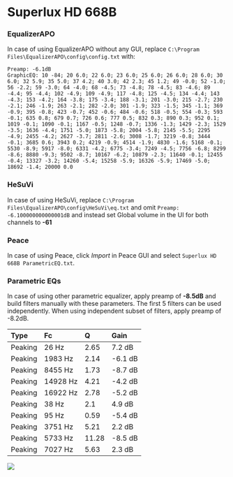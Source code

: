 # Superlux HD 668B

### EqualizerAPO
In case of using EqualizerAPO without any GUI, replace `C:\Program Files\EqualizerAPO\config\config.txt`
with:
```
Preamp: -6.1dB
GraphicEQ: 10 -84; 20 6.0; 22 6.0; 23 6.0; 25 6.0; 26 6.0; 28 6.0; 30 6.0; 32 5.9; 35 5.0; 37 4.2; 40 3.0; 42 2.3; 45 1.2; 49 -0.0; 52 -1.0; 56 -2.2; 59 -3.0; 64 -4.0; 68 -4.5; 73 -4.8; 78 -4.5; 83 -4.6; 89 -4.4; 95 -4.4; 102 -4.9; 109 -4.9; 117 -4.8; 125 -4.5; 134 -4.4; 143 -4.3; 153 -4.2; 164 -3.8; 175 -3.4; 188 -3.1; 201 -3.0; 215 -2.7; 230 -2.1; 246 -1.9; 263 -2.1; 282 -2.0; 301 -1.9; 323 -1.5; 345 -1.1; 369 -0.9; 395 -0.8; 423 -0.7; 452 -0.6; 484 -0.6; 518 -0.5; 554 -0.3; 593 -0.1; 635 0.8; 679 0.7; 726 0.6; 777 0.5; 832 0.3; 890 0.3; 952 0.1; 1019 -0.1; 1090 -0.1; 1167 -0.5; 1248 -0.7; 1336 -1.3; 1429 -2.3; 1529 -3.5; 1636 -4.4; 1751 -5.0; 1873 -5.8; 2004 -5.8; 2145 -5.5; 2295 -4.9; 2455 -4.2; 2627 -3.7; 2811 -2.6; 3008 -1.7; 3219 -0.8; 3444 -0.1; 3685 0.6; 3943 0.2; 4219 -0.9; 4514 -1.9; 4830 -1.6; 5168 -0.1; 5530 -8.9; 5917 -8.0; 6331 -4.2; 6775 -3.4; 7249 -4.5; 7756 -6.8; 8299 -8.6; 8880 -9.3; 9502 -8.7; 10167 -6.2; 10879 -2.3; 11640 -0.1; 12455 -0.4; 13327 -3.2; 14260 -5.4; 15258 -5.9; 16326 -5.9; 17469 -5.0; 18692 -1.4; 20000 0.0
```

### HeSuVi
In case of using HeSuVi, replace `C:\Program Files\EqualizerAPO\config\HeSuVi\eq.txt` and omit `Preamp:
-6.100000000000001dB` and instead set Global volume in the UI for both channels to **-61**

### Peace
In case of using Peace, click *Import* in Peace GUI and select `Superlux HD 668B ParametricEQ.txt`.

### Parametric EQs
In case of using other parametric equalizer, apply preamp of **-8.5dB** and build filters manually
with these parameters. The first 5 filters can be used independently.
When using independent subset of filters, apply preamp of -8.2dB.

| Type    | Fc       |     Q | Gain    |
|:--------|:---------|:------|:--------|
| Peaking | 26 Hz    |  2.65 | 7.2 dB  |
| Peaking | 1983 Hz  |  2.14 | -6.1 dB |
| Peaking | 8455 Hz  |  1.73 | -8.7 dB |
| Peaking | 14928 Hz |  4.21 | -4.2 dB |
| Peaking | 16922 Hz |  2.78 | -5.2 dB |
| Peaking | 38 Hz    |  2.1  | 4.9 dB  |
| Peaking | 95 Hz    |  0.59 | -5.4 dB |
| Peaking | 3751 Hz  |  5.21 | 2.2 dB  |
| Peaking | 5733 Hz  | 11.28 | -8.5 dB |
| Peaking | 7027 Hz  |  5.63 | 2.3 dB  |

![](https://raw.githubusercontent.com/jaakkopasanen/AutoEq/master/results/headphonecom/sbaf-serious/Superlux%20HD%20668B/Superlux%20HD%20668B.png)